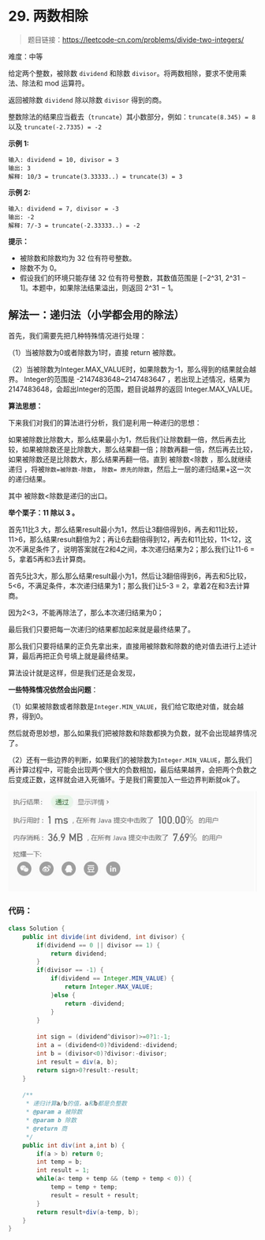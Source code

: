 # 29. 两数相除

> 题目链接：https://leetcode-cn.com/problems/divide-two-integers/

难度：中等

给定两个整数，被除数 `dividend` 和除数 `divisor`。将两数相除，要求不使用乘法、除法和 mod 运算符。

返回被除数 `dividend` 除以除数 `divisor` 得到的商。

整数除法的结果应当截去（`truncate`）其小数部分，例如：`truncate(8.345) = 8` 以及 `truncate(-2.7335) = -2`

 

**示例 1:**

```
输入: dividend = 10, divisor = 3
输出: 3
解释: 10/3 = truncate(3.33333..) = truncate(3) = 3
```

**示例 2:**

```
输入: dividend = 7, divisor = -3
输出: -2
解释: 7/-3 = truncate(-2.33333..) = -2
```

 

**提示：**

- 被除数和除数均为 32 位有符号整数。
- 除数不为 0。
- 假设我们的环境只能存储 32 位有符号整数，其数值范围是 [−2^31, 2^31 − 1]。本题中，如果除法结果溢出，则返回 2^31 − 1。

 

## 解法一：递归法（小学都会用的除法）

首先，我们需要先把几种特殊情况进行处理：

（1）当被除数为0或者除数为1时，直接 return 被除数。

（2）当被除数为Integer.MAX_VALUE时，如果除数为-1，那么得到的结果就会越界。
Integer的范围是 -2147483648~2147483647 ，若出现上述情况，结果为 2147483648，会超出Integer的范围，题目说越界的返回 Integer.MAX_VALUE。

**算法思想：**

下来我们对我们的算法进行分析，我们是利用一种递归的思想：

如果被除数比除数大，那么结果最小为1，然后我们让除数翻一倍，然后再去比较，如果被除数还是比除数大，那么结果翻一倍；除数再翻一倍，然后再去比较，如果被除数还是比除数大，那么结果再翻一倍。直到 被除数<除数 ，那么就继续递归 ，将被`除数=被除数-除数`，
`除数= 原先的除数`，然后上一层的递归结果+这一次的递归结果。

其中 被除数<除数是递归的出口。

**举个栗子：11 除以 3 。**

首先11比3 大，那么结果result最小为1，然后让3翻倍得到6，再去和11比较，11>6，那么结果result翻倍为2；再让6去翻倍得到12，再去和11比较，11<12，这次不满足条件了，说明答案就在2和4之间，本次递归结果为2；那么我们让11-6 = 5，拿着5再和3去计算商。

首先5比3大，那么那么结果result最小为1，然后让3翻倍得到6，再去和5比较，5<6，不满足条件，本次递归结果为1；那么我们让5-3 = 2，拿着2在和3去计算商。

因为2<3，不能再除法了，那么本次递归结果为0；

最后我们只要把每一次递归的结果都加起来就是最终结果了。

那么我们只要将结果的正负先拿出来，直接用被除数和除数的绝对值去进行上述计算，最后再把正负号填上就是最终结果。

算法设计就是这样，但是我们还是会发现，

**一些特殊情况依然会出问题**：

（1）如果被除数或者除数是`Integer.MIN_VALUE`，我们给它取绝对值，就会越界，得到0。

然后就奇思妙想，那么如果我们把被除数和除数都换为负数，就不会出现越界情况了。

（2）还有一些边界的判断，如果我们的被除数为`Integer.MIN_VALUE`，那么我们再计算过程中，可能会出现两个很大的负数相加，最后结果越界，会把两个负数之后变成正数，这样就会进入死循环。于是我们需要加入一些边界判断就ok了。

![1](image/1-1590750670610.jpg)

### 代码：

```java
class Solution {
    public int divide(int dividend, int divisor) {
		if(dividend == 0 || divisor == 1) {
			return dividend;
		}
		if(divisor == -1) {
			if(dividend == Integer.MIN_VALUE) {
				return Integer.MAX_VALUE;
			}else {
				return -dividend;
			}
		}
		
		int sign = (dividend^divisor)>=0?1:-1;
		int a = (dividend<0)?dividend:-dividend;
		int b = (divisor<0)?divisor:-divisor;
		int result = div(a, b);
		return sign>0?result:-result;
    }
	
	/**
	 * 递归计算a/b的值，a和b都是负整数
	 * @param a 被除数
	 * @param b 除数
	 * @return 商
	 */
	public int div(int a,int b) {
		if(a > b) return 0;
		int temp = b;
		int result = 1;
		while(a< temp + temp && (temp + temp < 0)) {
			temp = temp + temp;
			result = result + result;
		}
		return result+div(a-temp, b);
	}
}
```

